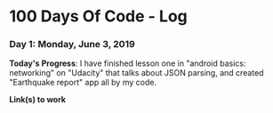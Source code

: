 # 100 Days Of Code - Log

### Day 1: Monday, June 3, 2019

**Today's Progress**: I have finished lesson one in "android basics: networking" on "Udacity" that talks about JSON parsing, and created "Earthquake report" app all by my code.

**Link(s) to work**

